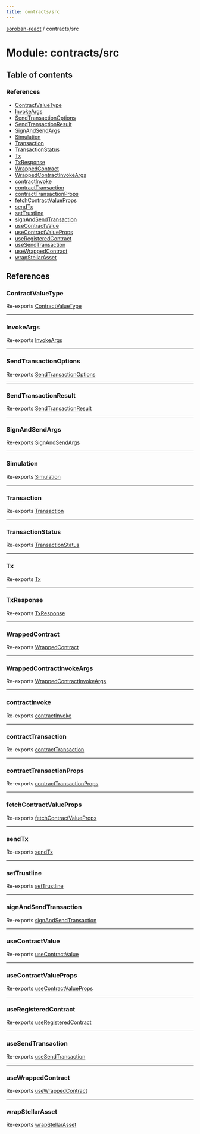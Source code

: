 ```yaml
---
title: contracts/src
---
```

[soroban-react](../README.md) / contracts/src

# Module: contracts/src

## Table of contents

### References

- [ContractValueType](contracts_src.md#contractvaluetype)
- [InvokeArgs](contracts_src.md#invokeargs)
- [SendTransactionOptions](contracts_src.md#sendtransactionoptions)
- [SendTransactionResult](contracts_src.md#sendtransactionresult)
- [SignAndSendArgs](contracts_src.md#signandsendargs)
- [Simulation](contracts_src.md#simulation)
- [Transaction](contracts_src.md#transaction)
- [TransactionStatus](contracts_src.md#transactionstatus)
- [Tx](contracts_src.md#tx)
- [TxResponse](contracts_src.md#txresponse)
- [WrappedContract](contracts_src.md#wrappedcontract)
- [WrappedContractInvokeArgs](contracts_src.md#wrappedcontractinvokeargs)
- [contractInvoke](contracts_src.md#contractinvoke)
- [contractTransaction](contracts_src.md#contracttransaction)
- [contractTransactionProps](contracts_src.md#contracttransactionprops)
- [fetchContractValueProps](contracts_src.md#fetchcontractvalueprops)
- [sendTx](contracts_src.md#sendtx)
- [setTrustline](contracts_src.md#settrustline)
- [signAndSendTransaction](contracts_src.md#signandsendtransaction)
- [useContractValue](contracts_src.md#usecontractvalue)
- [useContractValueProps](contracts_src.md#usecontractvalueprops)
- [useRegisteredContract](contracts_src.md#useregisteredcontract)
- [useSendTransaction](contracts_src.md#usesendtransaction)
- [useWrappedContract](contracts_src.md#usewrappedcontract)
- [wrapStellarAsset](contracts_src.md#wrapstellarasset)

## References

### ContractValueType

Re-exports [ContractValueType](contracts_src_useContractValue.md#contractvaluetype)

___

### InvokeArgs

Re-exports [InvokeArgs](contracts_src_contractInvoke.md#invokeargs)

___

### SendTransactionOptions

Re-exports [SendTransactionOptions](../interfaces/contracts_src_useSendTransaction.SendTransactionOptions.md)

___

### SendTransactionResult

Re-exports [SendTransactionResult](../interfaces/contracts_src_useSendTransaction.SendTransactionResult.md)

___

### SignAndSendArgs

Re-exports [SignAndSendArgs](contracts_src_transaction.md#signandsendargs)

___

### Simulation

Re-exports [Simulation](contracts_src_types.md#simulation)

___

### Transaction

Re-exports [Transaction](contracts_src_types.md#transaction)

___

### TransactionStatus

Re-exports [TransactionStatus](contracts_src_useSendTransaction.md#transactionstatus)

___

### Tx

Re-exports [Tx](contracts_src_types.md#tx)

___

### TxResponse

Re-exports [TxResponse](contracts_src_types.md#txresponse)

___

### WrappedContract

Re-exports [WrappedContract](contracts_src_useRegisteredContract.md#wrappedcontract)

___

### WrappedContractInvokeArgs

Re-exports [WrappedContractInvokeArgs](contracts_src_useRegisteredContract.md#wrappedcontractinvokeargs)

___

### contractInvoke

Re-exports [contractInvoke](contracts_src_contractInvoke.md#contractinvoke)

___

### contractTransaction

Re-exports [contractTransaction](contracts_src_contractTransaction.md#contracttransaction)

___

### contractTransactionProps

Re-exports [contractTransactionProps](../interfaces/contracts_src_contractTransaction.contractTransactionProps.md)

___

### fetchContractValueProps

Re-exports [fetchContractValueProps](../interfaces/contracts_src_useContractValue.fetchContractValueProps.md)

___

### sendTx

Re-exports [sendTx](contracts_src_transaction.md#sendtx)

___

### setTrustline

Re-exports [setTrustline](contracts_src_setTrustline.md#settrustline)

___

### signAndSendTransaction

Re-exports [signAndSendTransaction](contracts_src_transaction.md#signandsendtransaction)

___

### useContractValue

Re-exports [useContractValue](contracts_src_useContractValue.md#usecontractvalue)

___

### useContractValueProps

Re-exports [useContractValueProps](../interfaces/contracts_src_useContractValue.useContractValueProps.md)

___

### useRegisteredContract

Re-exports [useRegisteredContract](contracts_src_useRegisteredContract.md#useregisteredcontract)

___

### useSendTransaction

Re-exports [useSendTransaction](contracts_src_useSendTransaction.md#usesendtransaction)

___

### useWrappedContract

Re-exports [useWrappedContract](contracts_src_useRegisteredContract.md#usewrappedcontract)

___

### wrapStellarAsset

Re-exports [wrapStellarAsset](contracts_src_wrapStellarAsset.md#wrapstellarasset)
